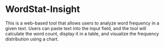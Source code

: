 # WordStat-Insight
This is a web-based tool that allows users to analyze word frequency in a given text. Users can paste text into the input field, and the tool will calculate the word count, display it in a table, and visualize the frequency distribution using a chart.
